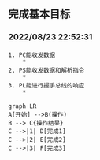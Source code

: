 <span id="0"></span>
## 完成基本目标
### 2022/08/23 22:52:31
    1. PC能收发数据
        * 
    2. PS能收发数据和解析指令
        * 
    3. PL能进行握手总线的响应
        * 
```mermaid
graph LR
A[开始] -->B(操作)
B --> C{操作结果}
C -->|1| D[完成1]
C -->|2| E[完成2]
C -->|3| F[完成3]
```